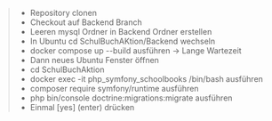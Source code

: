 >* Repository clonen
>* Checkout auf Backend Branch
>* Leeren mysql Ordner in Backend Ordner erstellen
>* In Ubuntu cd SchulBuchAKtion/Backend wechseln 
>* docker compose up --build ausführen -> Lange Wartezeit
>* Dann neues Ubuntu Fenster öffnen
>* cd SchulBuchAktion
>* docker exec -it php_symfony_schoolbooks /bin/bash ausführen
>* composer require symfony/runtime ausführen
>* php bin/console doctrine:migrations:migrate ausführen
>* Einmal [yes] (enter) drücken

